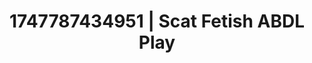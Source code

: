---
categories:
- Curvy goddess
- Anal play
- Rough sex
- Teasing look
- Eclectic erotica
image: /assets/images/1747787434951.jpg
layout: post
seo:
  description: Featured content with sensual Scat Fetish, ABDL Play. HD images available.
  keywords: Scat Fetish, ABDL Play
  og_image: /assets/images/1747787434951.jpg
  schema_type: VisualArtwork
tags:
- ABDL Play
- Scat Fetish
- '#1747787434951'
title: 1747787434951 | Scat Fetish ABDL Play
---